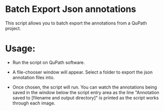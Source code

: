 Batch Export Json annotations
=============================
This script allows you to batch export the annotations from a QuPath project.

Usage:
======

* Run the script on QuPath software.

* A file-chooser window will appear. Select a folder to export the json annotation files into. 

* Once chosen, the script will run. 
You can watch the annotations being saved in the window below the script entry area as the line "Annotation saved to [filename and output directory]" is printed as the script works through each image.
